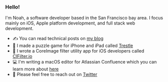 ### Hello!
I'm Noah, a software developer based in the San Francisco bay area. I focus mainly on iOS, Apple platform development, and full stack web development.

- ✍️ You can read technical posts on [my blog](https://noahgilmore.com/blog)
- 🧩 I made a puzzle game for iPhone and iPad called [Trestle](https://apps.apple.com/us/app/trestle-the-new-sudoku/id1300230302)
- 🎨 I wrote a CoreImage filter utility app for iOS developers called [CIFilter.io](https://apps.apple.com/us/app/cifilter-io/id1457458557)
- 💻 I'm writing a macOS editor for Atlassian Confluence which you can learn more about [here](https://getfluency.io/)
- 👋 Please feel free to reach out on [Twitter](https://twitter.com/noahsark769)
